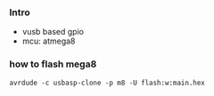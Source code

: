 ### Intro
- vusb based gpio
- mcu: atmega8

### how to flash mega8
`avrdude -c usbasp-clone -p m8 -U flash:w:main.hex`  

